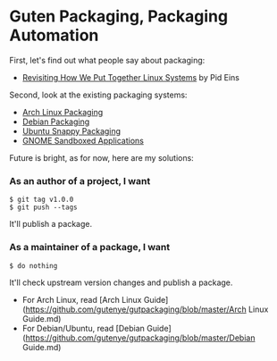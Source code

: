 Guten Packaging, Packaging Automation
=====================================

First, let's find out what people say about packaging:

* [Revisiting How We Put Together Linux Systems](http://0pointer.net/blog/revisiting-how-we-put-together-linux-systems.html) by Pid Eins

Second, look at the existing packaging systems:

* [Arch Linux Packaging](https://wiki.archlinux.org/index.php/Creating_packages)
* [Debian Packaging](https://wiki.debian.org/Packaging)
* [Ubuntu Snappy Packaging](https://developer.ubuntu.com/en/snappy/tutorials/build-snaps)
* [GNOME Sandboxed Applications](https://blogs.gnome.org/mclasen/2015/01/21/sandboxed-applications-for-gnome)

Future is bright, as for now, here are my solutions:

### As an author of a project, I want

```
$ git tag v1.0.0
$ git push --tags
```

It'll publish a package.

### As a maintainer of a package, I want

```
$ do nothing
```

It'll check upstream version changes and publish a package.

* For Arch Linux, read [Arch Linux Guide](https://github.com/gutenye/gutpackaging/blob/master/Arch Linux Guide.md)
* For Debian/Ubuntu, read [Debian Guide](https://github.com/gutenye/gutpackaging/blob/master/Debian Guide.md)

